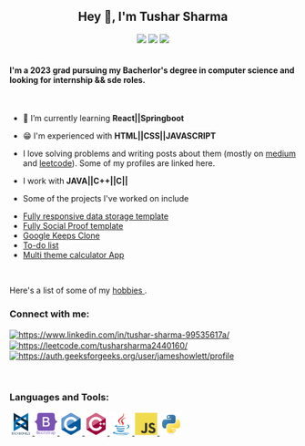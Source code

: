 <h2 align = "center">Hey 👋, I'm Tushar Sharma</h2>
<div align="center">
<a href="https://www.linkedin.com/in/tusharsharma31/"><img src = "https://camo.githubusercontent.com/d659d2bac00c01b42bffbae84bdc121e828b8fecd5b4949ffa2575f5d9e4a371/68747470733a2f2f63646e2e6a7364656c6976722e6e65742f6e706d2f73696d706c652d69636f6e734076332f69636f6e732f6c696e6b6564696e2e737667" width="29px" style="max-width:100%"></img></a>
<a href="https://leetcode.com/SharmaTushar1/"><img src = "https://camo.githubusercontent.com/313828054219271ba20fe0469ce7925955367b5ff5ff3bee8896fdb2f9cb4bdc/68747470733a2f2f63646e2e6a7364656c6976722e6e65742f6e706d2f73696d706c652d69636f6e7340332e31322e322f69636f6e732f6c656574636f64652e737667" width="29px" style="max-width:100%"></img></a>
<a href="https://auth.geeksforgeeks.org/user/jameshowlett/profile"><img src = "https://www.pngrepo.com/png/330494/512/geeksforgeeks.png" width="29px" style="max-width:100%"></img></a>
</div>
<br>

<h4 align="left">I'm a 2023 grad pursuing my Bacherlor's degree in computer science and looking for internship && sde roles.</h4>

<br>

- 🌱 I’m currently learning **React||Springboot**


- 😁 I'm experienced with **HTML||CSS||JAVASCRIPT**

- I love solving problems and writing posts about them (mostly on <a href="https://medium.com/@SharmaTushar1">medium</a> and <a href="https://leetcode.com/SharmaTushar1/">leetcode</a>). Some of my profiles are linked here.


- I work with **JAVA||C++||C||**

- Some of the projects I've worked on include
<ul>
    <li>
    <a href="https://sharmatushar1.github.io/fylo-data-storage-component-master/">Fully responsive data storage template</a>
  </li>
  <li>
    <a href="https://sharmatushar1.github.io/soical-proof-section-master/">Fully Social Proof template</a>
  </li>
  </li>
  <li>
    <a href="https://sharmatushar1.github.io/Keeper-App/">Google Keeps Clone</a>
  </li>
  <li>
  <a href = "https://sharmatushar1.github.io/to-do-app/" target = "_blank">To-do list</a>
</li>
  <li>
    <a href="https://sharmatushar1.github.io/Calculator/">Multi theme calculator App</a>
  </li>
</ul>

</br>

Here's a list of some of my <a href = "https://medium.com/@SharmaTushar1/personal-hobbies-d1473600d85a"> hobbies </a>.

<h3 align="left">Connect with me:</h3>

<p align="left">
<a href="https://www.linkedin.com/in/tusharsharma31/" target="blank"><img align="center" src="https://raw.githubusercontent.com/rahuldkjain/github-profile-readme-generator/master/src/images/icons/Social/linked-in-alt.svg" alt="https://www.linkedin.com/in/tushar-sharma-99535617a/" height="30" width="40" /></a>
<a href="https://leetcode.com/sharmatushar1/" target="blank"><img align="center" src="https://raw.githubusercontent.com/rahuldkjain/github-profile-readme-generator/master/src/images/icons/Social/leet-code.svg" alt="https://leetcode.com/tusharsharma2440160/" height="30" width="40" /></a>
<a href="https://auth.geeksforgeeks.org/user/jameshowlett/profile" target="blank"><img align="center" src="https://raw.githubusercontent.com/rahuldkjain/github-profile-readme-generator/master/src/images/icons/Social/geeks-for-geeks.svg" alt="https://auth.geeksforgeeks.org/user/jameshowlett/profile" height="30" width="40" /></a>
</p>

</br>


<h3 align="left">Languages and Tools:</h3>
<p align="left"> <a href="https://backbonejs.org" target="_blank" rel="noreferrer"> <img src="https://raw.githubusercontent.com/devicons/devicon/master/icons/backbonejs/backbonejs-original-wordmark.svg" alt="backbonejs" width="40" height="40"/> </a> <a href="https://getbootstrap.com" target="_blank" rel="noreferrer"> <img src="https://raw.githubusercontent.com/devicons/devicon/master/icons/bootstrap/bootstrap-plain-wordmark.svg" alt="bootstrap" width="40" height="40"/> </a> <a href="https://www.cprogramming.com/" target="_blank" rel="noreferrer"> <img src="https://raw.githubusercontent.com/devicons/devicon/master/icons/c/c-original.svg" alt="c" width="40" height="40"/> </a> <a href="https://www.w3schools.com/cpp/" target="_blank" rel="noreferrer"> <img src="https://raw.githubusercontent.com/devicons/devicon/master/icons/cplusplus/cplusplus-original.svg" alt="cplusplus" width="40" height="40"/> </a> <a href="https://www.java.com" target="_blank" rel="noreferrer"> <img src="https://raw.githubusercontent.com/devicons/devicon/master/icons/java/java-original.svg" alt="java" width="40" height="40"/> </a> <a href="https://developer.mozilla.org/en-US/docs/Web/JavaScript" target="_blank" rel="noreferrer"> <img src="https://raw.githubusercontent.com/devicons/devicon/master/icons/javascript/javascript-original.svg" alt="javascript" width="40" height="40"/> </a> <a href="https://www.python.org" target="_blank" rel="noreferrer"> <img src="https://raw.githubusercontent.com/devicons/devicon/master/icons/python/python-original.svg" alt="python" width="40" height="40"/> </a> </p>

